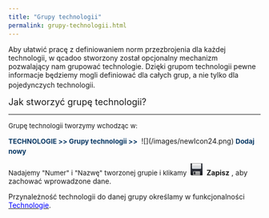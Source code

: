 ```yaml
---
title: "Grupy technologii"
permalink: grupy-technologii.html 
---
```

 Aby ułatwić pracę z definiowaniem norm przezbrojenia dla każdej technologii, w qcadoo stworzony został opcjonalny mechanizm pozwalający nam grupować technologie. Dzięki grupom technologii pewne informacje będziemy mogli definiować dla całych grup, a nie tylko dla pojedynczych technologii. 
<font size="4">
        <p>Jak stworzyć grupę technologii?</p>
    </font>

* * *
<font size="2">
        <p>Grupę technologii tworzymy wchodząc w:</p>
    </font>
<font style="color:rgb(7,55,99);font-size:10pt;background-color:transparent"><span style="line-height:20px"><b>TECHNOLOGIE &gt;&gt; Grupy technologii &gt;&gt;</b> </span></font> ![](/images/newIcon24.png)<font style="color:rgb(7,55,99);font-size:10pt;background-color:transparent"><span style="line-height:20px"> <b>Dodaj nowy</b></span></font>

<font style="font-size:10pt;background-color:transparent">Nadajemy "Numer" i "Nazwę" tworzonej grupie i klikamy</font>&nbsp; ![](/images/saveIcon24.png)&nbsp; **Zapisz** ,&nbsp;aby zachować wprowadzone dane.

Przynależność technologii do danej grupy określamy w funkcjonalności [<font color="#0000ff">Technologie</font>](/technologie-szczegoly).

